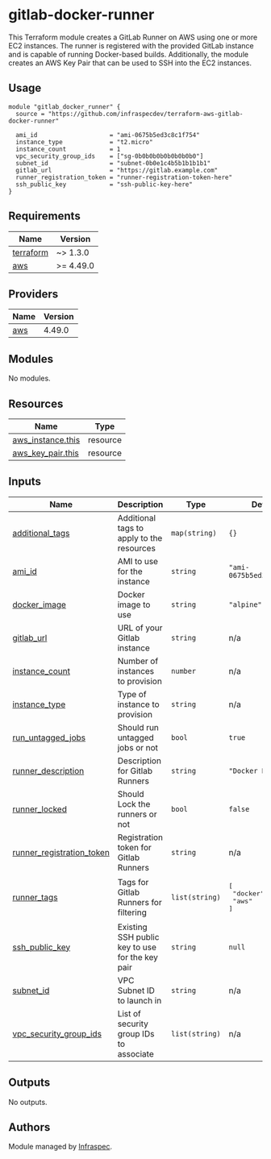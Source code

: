 # gitlab-docker-runner

This Terraform module creates a GitLab Runner on AWS using one or more EC2 instances. The runner is registered with the provided GitLab instance and is capable of running Docker-based builds. Additionally, the module creates an AWS Key Pair that can be used to SSH into the EC2 instances.

## Usage

```hcl
module "gitlab_docker_runner" {
  source = "https://github.com/infraspecdev/terraform-aws-gitlab-docker-runner"
    
  ami_id                    = "ami-0675b5ed3c8c1f754"
  instance_type             = "t2.micro"
  instance_count            = 1
  vpc_security_group_ids    = ["sg-0b0b0b0b0b0b0b0b0"]
  subnet_id                 = "subnet-0b0e1c4b5b1b1b1b1"
  gitlab_url                = "https://gitlab.example.com"
  runner_registration_token = "runner-registration-token-here"
  ssh_public_key            = "ssh-public-key-here"
}
```

<!-- BEGIN_TF_DOCS -->
## Requirements

| Name | Version |
|------|---------|
| <a name="requirement_terraform"></a> [terraform](#requirement\_terraform) | ~> 1.3.0 |
| <a name="requirement_aws"></a> [aws](#requirement\_aws) | >= 4.49.0 |

## Providers

| Name | Version |
|------|---------|
| <a name="provider_aws"></a> [aws](#provider\_aws) | 4.49.0 |

## Modules

No modules.

## Resources

| Name | Type |
|------|------|
| [aws_instance.this](https://registry.terraform.io/providers/hashicorp/aws/latest/docs/resources/instance) | resource |
| [aws_key_pair.this](https://registry.terraform.io/providers/hashicorp/aws/latest/docs/resources/key_pair) | resource |

## Inputs

| Name | Description | Type | Default | Required |
|------|-------------|------|---------|:--------:|
| <a name="input_additional_tags"></a> [additional\_tags](#input\_additional\_tags) | Additional tags to apply to the resources | `map(string)` | `{}` | no |
| <a name="input_ami_id"></a> [ami\_id](#input\_ami\_id) | AMI to use for the instance | `string` | `"ami-0675b5ed3c8c1f754"` | no |
| <a name="input_docker_image"></a> [docker\_image](#input\_docker\_image) | Docker image to use | `string` | `"alpine"` | no |
| <a name="input_gitlab_url"></a> [gitlab\_url](#input\_gitlab\_url) | URL of your Gitlab instance | `string` | n/a | yes |
| <a name="input_instance_count"></a> [instance\_count](#input\_instance\_count) | Number of instances to provision | `number` | n/a | yes |
| <a name="input_instance_type"></a> [instance\_type](#input\_instance\_type) | Type of instance to provision | `string` | n/a | yes |
| <a name="input_run_untagged_jobs"></a> [run\_untagged\_jobs](#input\_run\_untagged\_jobs) | Should run untagged jobs or not | `bool` | `true` | no |
| <a name="input_runner_description"></a> [runner\_description](#input\_runner\_description) | Description for Gitlab Runners | `string` | `"Docker Runner"` | no |
| <a name="input_runner_locked"></a> [runner\_locked](#input\_runner\_locked) | Should Lock the runners or not | `bool` | `false` | no |
| <a name="input_runner_registration_token"></a> [runner\_registration\_token](#input\_runner\_registration\_token) | Registration token for Gitlab Runners | `string` | n/a | yes |
| <a name="input_runner_tags"></a> [runner\_tags](#input\_runner\_tags) | Tags for Gitlab Runners for filtering | `list(string)` | <pre>[<br>  "docker",<br>  "aws"<br>]</pre> | no |
| <a name="input_ssh_public_key"></a> [ssh\_public\_key](#input\_ssh\_public\_key) | Existing SSH public key to use for the key pair | `string` | `null` | no |
| <a name="input_subnet_id"></a> [subnet\_id](#input\_subnet\_id) | VPC Subnet ID to launch in | `string` | n/a | yes |
| <a name="input_vpc_security_group_ids"></a> [vpc\_security\_group\_ids](#input\_vpc\_security\_group\_ids) | List of security group IDs to associate | `list(string)` | n/a | yes |

## Outputs

No outputs.
<!-- END_TF_DOCS -->

## Authors

Module managed by [Infraspec](https://github.com/infraspecdev).
